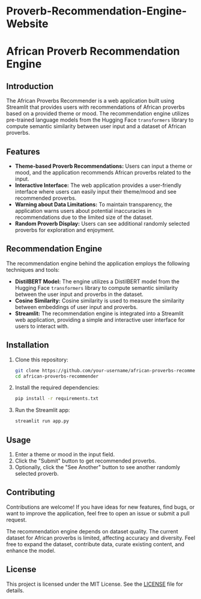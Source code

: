 # Proverb-Recommendation-Engine-Website
# African Proverb Recommendation Engine

## Introduction
The African Proverbs Recommender is a web application built using Streamlit that provides users with recommendations of African proverbs based on a provided theme or mood. The recommendation engine utilizes pre-trained language models from the Hugging Face `transformers` library to compute semantic similarity between user input and a dataset of African proverbs.

## Features
- **Theme-based Proverb Recommendations:** Users can input a theme or mood, and the application recommends African proverbs related to the input.
- **Interactive Interface:** The web application provides a user-friendly interface where users can easily input their theme/mood and see recommended proverbs.
- **Warning about Data Limitations:** To maintain transparency, the application warns users about potential inaccuracies in recommendations due to the limited size of the dataset.
- **Random Proverb Display:** Users can see additional randomly selected proverbs for exploration and enjoyment.

## Recommendation Engine
The recommendation engine behind the application employs the following techniques and tools:
- **DistilBERT Model:** The engine utilizes a DistilBERT model from the Hugging Face `transformers` library to compute semantic similarity between the user input and proverbs in the dataset.
- **Cosine Similarity:** Cosine similarity is used to measure the similarity between embeddings of user input and proverbs.
- **Streamlit:** The recommendation engine is integrated into a Streamlit web application, providing a simple and interactive user interface for users to interact with.

## Installation
1. Clone this repository:
   ```bash
   git clone https://github.com/your-username/african-proverbs-recommender.git
   cd african-proverbs-recommender
   ```

2. Install the required dependencies:
   ```bash
   pip install -r requirements.txt
   ```

3. Run the Streamlit app:
   ```bash
   streamlit run app.py
   ```

## Usage
1. Enter a theme or mood in the input field.
2. Click the "Submit" button to get recommended proverbs.
3. Optionally, click the "See Another" button to see another randomly selected proverb.

## Contributing
Contributions are welcome! If you have ideas for new features, find bugs, or want to improve the application, feel free to open an issue or submit a pull request.

The recommendation engine depends on dataset quality. The current dataset for African proverbs is limited, affecting accuracy and diversity. Feel free  to expand the dataset, contribute data, curate existing content, and enhance the model. 

## License
This project is licensed under the MIT License. See the [LICENSE](LICENSE) file for details.

